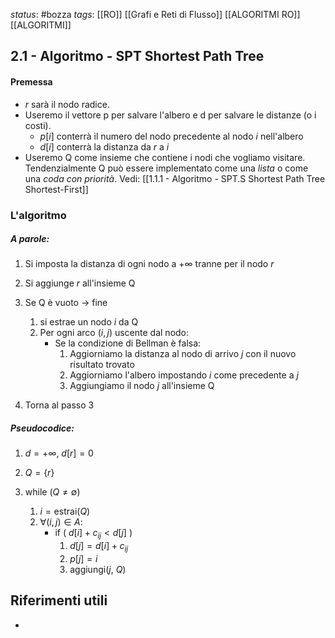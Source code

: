 *status*: #bozza 
*tags*: [[RO]] [[Grafi e Reti di Flusso]] [[ALGORITMI RO]] [[ALGORITMI]]

## 2.1 - Algoritmo - SPT Shortest Path Tree

#### Premessa
* $r$ sarà il nodo radice.
* Useremo il vettore p per salvare l'albero e d per salvare le distanze (o i costi). 
	* $p[i]$ conterrà il numero del nodo precedente al nodo $i$ nell'albero
	* $d[i]$ conterrà la distanza da $r$ a $i$
* Useremo Q come insieme che contiene i nodi che vogliamo visitare. Tendenzialmente Q può essere implementato come una *lista* o come una *coda con priorità*. Vedi: [[1.1.1 - Algoritmo - SPT.S Shortest Path Tree Shortest-First]]

### L'algoritmo

##### A parole:
1. Si imposta la distanza di ogni nodo a $+\infty$ tranne per il nodo $r$
2. Si aggiunge $r$ all'insieme Q

3. Se Q è vuoto -> fine
	1. si estrae un nodo $i$ da Q
	2. Per ogni arco $(i,j)$ uscente dal nodo:
		* Se la condizione di Bellman è falsa:
			1. Aggiorniamo la distanza al nodo di arrivo $j$ con il nuovo risultato trovato
			2. Aggiorniamo l'albero impostando $i$ come precedente a $j$ 
			3. Aggiungiamo il nodo $j$ all'insieme Q

4. Torna al passo 3 

##### Pseudocodice:
1. $d=+ \infty$, $d[r]=0$
2. $Q=\{r\}$

3. while ($Q \neq \emptyset$)
	1. $i = \text{estrai}(Q)$
	2. $\forall (i,j) \in A$:
		* if ( $d[i]+c_{ij} < d[j]$ )
			1. $d[j]=d[i]+ c_{ij}$
			2. $p[j]=i$
			3. $\text{aggiungi}(j, \ Q)$


## Riferimenti utili

* 
